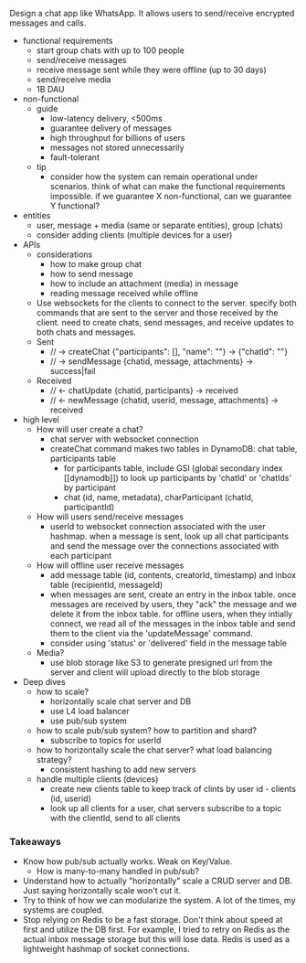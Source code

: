 Design a chat app like WhatsApp. It allows users to send/receive encrypted messages and calls.
- functional requirements
	- start group chats with up to 100 people
	- send/receive messages
	- receive message sent while they were offline (up to 30 days)
	- send/receive media
	- 1B DAU
- non-functional
	- guide
		- low-latency delivery, <500ms
		- guarantee delivery of messages
		- high throughput for billions of users
		- messages not stored unnecessarily
		- fault-tolerant
	- tip
		- consider how the system can remain operational under scenarios. think of what can make the functional requirements impossible. if we guarantee X non-functional, can we guarantee Y functional?
- entities
	- user, message + media (same or separate entities), group (chats)
	- consider adding clients (multiple devices for a user)
- APIs
	- considerations
		- how to make group chat
		- how to send message
		- how to include an attachment (media) in message
		- reading message received while offline
	- Use websockets for the clients to connect to the server. specify both commands that are sent to the server and those received by the client. need to create chats, send messages, and receive updates to both chats and messages.
	- Sent
		- // -> createChat {"participants": \[\], "name": ""} -> {"chatId": ""}
		- // -> sendMessage {chatid, message, attachments} -> success|fail
	- Received
		- // <- chatUpdate {chatid, participants} -> received
		- // <- newMessage {chatid, userid, message, attachments} -> received
- high level
	- How will user create a chat?
		- chat server with websocket connection
		- createChat command makes two tables in DynamoDB: chat table, participants table
			- for participants table, include GSI (global secondary index [[dynamodb]]) to look up participants by 'chatId' or 'chatIds' by participant
			- chat (id, name, metadata), charParticipant (chatId, participantId)
	- How will users send/receive messages
		- userId to websocket connection associated with the user hashmap. when a message is sent, look up all chat participants and send the message over the connections associated with each participant
	- How will offline user receive messages
		- add message table (id, contents, creatorId, timestamp) and inbox table (recipientId, messageId)
		- when messages are sent, create an entry in the inbox table. once messages are received by users, they "ack" the message and we delete it from the inbox table. for offline users, when they intially connect, we read all of the messages in the inbox table and send them to the client via the 'updateMessage' command.
		- consider using 'status' or 'delivered' field in the message table
	- Media?
		- use blob storage like S3 to generate presigned url from the server and client will upload directly to the blob storage
- Deep dives
	- how to scale?
		- horizontally scale chat server and DB
		- use L4 load balancer
		- use pub/sub system
	- how to scale pub/sub system? how to partition and shard?
		- subscribe to topics for userId
	- how to horizontally scale the chat server? what load balancing strategy?
		- consistent hashing to add new servers
	- handle multiple clients (devices)
		- create new clients table to keep track of clints by user id - clients (id, userid)
		- look up all clients for a user, chat servers subscribe to a topic with the clientId, send to all clients

### Takeaways
- Know how pub/sub actually works. Weak on Key/Value.
	- How is many-to-many handled in pub/sub?
- Understand how to actually "horizontally" scale a CRUD server and DB. Just saying horizontally scale won't cut it.
- Try to think of how we can modularize the system. A lot of the times, my systems are coupled.
- Stop relying on Redis to be a fast storage. Don't think about speed at first and utilize the DB first. For example, I tried to retry on Redis as the actual inbox message storage but this will lose data. Redis is used as a lightweight hashmap of socket connections.
